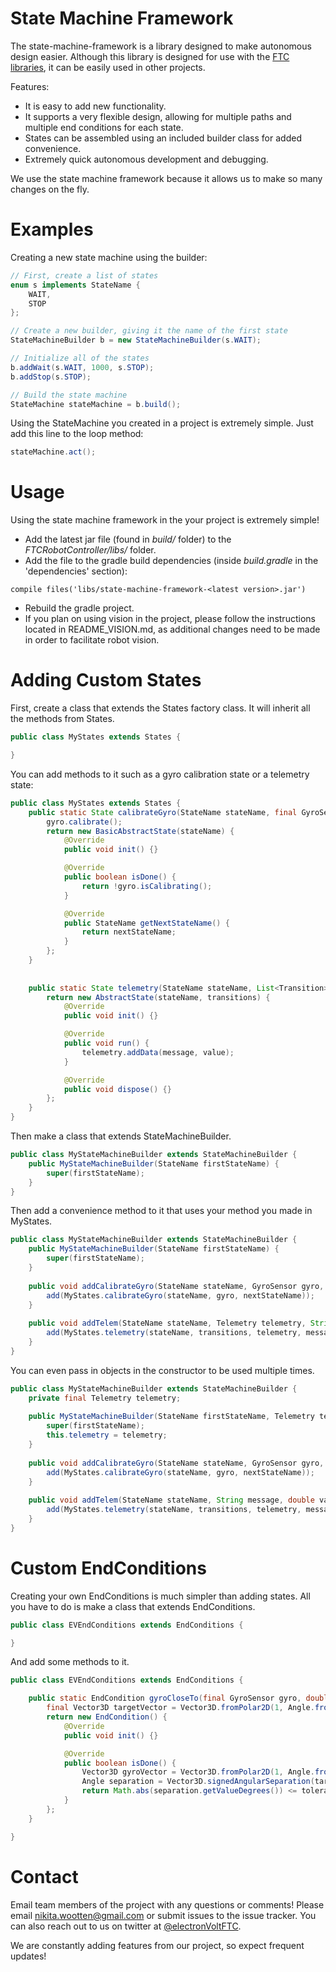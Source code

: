 # State Machine Framework
The state-machine-framework is a library designed to make autonomous design easier. Although this library is designed for use with the  [FTC](http://www.firstinspires.org/robotics/ftc) [libraries](https://github.com/ftctechnh/ftc_app), it can be easily used in other projects.

Features:
- It is easy to add new functionality.
- It supports a very flexible design, allowing for multiple paths and multiple end conditions for each state.
- States can be assembled using an included builder class for added convenience.
- Extremely quick autonomous development and debugging.

We use the state machine framework because it allows us to make so many changes on the fly.

# Examples
Creating a new state machine using the builder:
```java
// First, create a list of states
enum s implements StateName {
    WAIT,
    STOP
};

// Create a new builder, giving it the name of the first state
StateMachineBuilder b = new StateMachineBuilder(s.WAIT);

// Initialize all of the states
b.addWait(s.WAIT, 1000, s.STOP);
b.addStop(s.STOP);

// Build the state machine
StateMachine stateMachine = b.build();
```
Using the StateMachine you created in a project is extremely simple. Just add this line to the loop method:
```java
stateMachine.act();
```

# Usage
Using the state machine framework in the your project is extremely simple!
- Add the latest jar file (found in _build/_ folder) to the  _FTCRobotController/libs/_ folder.
- Add the file to the gradle build dependencies (inside  _build.gradle_ in the 'dependencies' section):
```
compile files('libs/state-machine-framework-<latest version>.jar')
```
- Rebuild the gradle project.
- If you plan on using vision in the project, please follow the instructions located in README_VISION.md, as additional changes need to be made in order to facilitate robot vision.

# Adding Custom States
First, create a class that extends the States factory class. It will inherit all the methods from States.
```java
public class MyStates extends States {

}
```

You can add methods to it such as a gyro calibration state or a telemetry state:
```java
public class MyStates extends States {
    public static State calibrateGyro(StateName stateName, final GyroSensor gyro, final StateName nextStateName){
        gyro.calibrate();
        return new BasicAbstractState(stateName) {
            @Override
            public void init() {}

            @Override
            public boolean isDone() {
                return !gyro.isCalibrating();
            }

            @Override
            public StateName getNextStateName() {
                return nextStateName;
            }
        };
    }
    
    
    public static State telemetry(StateName stateName, List<Transition> transitions, final Telemetry telemetry, final String message, final double value){
        return new AbstractState(stateName, transitions) {
            @Override
            public void init() {}

            @Override
            public void run() {
                telemetry.addData(message, value);
            }

            @Override
            public void dispose() {}
        };
    }
}
```

Then make a class that extends StateMachineBuilder.
```java
public class MyStateMachineBuilder extends StateMachineBuilder {
    public MyStateMachineBuilder(StateName firstStateName) {
        super(firstStateName);
    }
}

```

Then add a convenience method to it that uses your method you made in MyStates.
```java
public class MyStateMachineBuilder extends StateMachineBuilder {
    public MyStateMachineBuilder(StateName firstStateName) {
        super(firstStateName);
    }
    
    public void addCalibrateGyro(StateName stateName, GyroSensor gyro, StateName nextStateName){
        add(MyStates.calibrateGyro(stateName, gyro, nextStateName));
    }
    
    public void addTelem(StateName stateName, Telemetry telemetry, String message, double value, List<Transition> transitions) {
        add(MyStates.telemetry(stateName, transitions, telemetry, message, value));
    }
}

```

You can even pass in objects in the constructor to be used multiple times.
```java
public class MyStateMachineBuilder extends StateMachineBuilder {
    private final Telemetry telemetry;
    
    public MyStateMachineBuilder(StateName firstStateName, Telemetry telemetry) {
        super(firstStateName);
        this.telemetry = telemetry;
    }
    
    public void addCalibrateGyro(StateName stateName, GyroSensor gyro, StateName nextStateName){
        add(MyStates.calibrateGyro(stateName, gyro, nextStateName));
    }
    
    public void addTelem(StateName stateName, String message, double value, List<Transition> transitions) {
        add(MyStates.telemetry(stateName, transitions, telemetry, message, value));
    }
}

```

# Custom EndConditions
Creating your own EndConditions is much simpler than adding states. All you have to do is make a class that extends EndConditions.
```java
public class EVEndConditions extends EndConditions {

}
```

And add some methods to it.
```java
public class EVEndConditions extends EndConditions {

    public static EndCondition gyroCloseTo(final GyroSensor gyro, double targetDegrees, final double toleranceDegrees){
        final Vector3D targetVector = Vector3D.fromPolar2D(1, Angle.fromDegrees(targetDegrees));
        return new EndCondition() {
            @Override
            public void init() {}

            @Override
            public boolean isDone() {
                Vector3D gyroVector = Vector3D.fromPolar2D(1, Angle.fromDegrees(gyro.getHeading()));
                Angle separation = Vector3D.signedAngularSeparation(targetVector, gyroVector);
                return Math.abs(separation.getValueDegrees()) <= toleranceDegrees;
            }
        };
    }

}
```


# Contact
Email team members of the project with any questions or comments! Please email [nikita.wootten@gmail.com](nikita.wootten@gmail.com) or submit issues to the issue tracker. You can also reach out to us on twitter at [@electronVoltFTC](https://twitter.com/electronVoltFTC).

We are constantly adding features from our project, so expect frequent updates!
